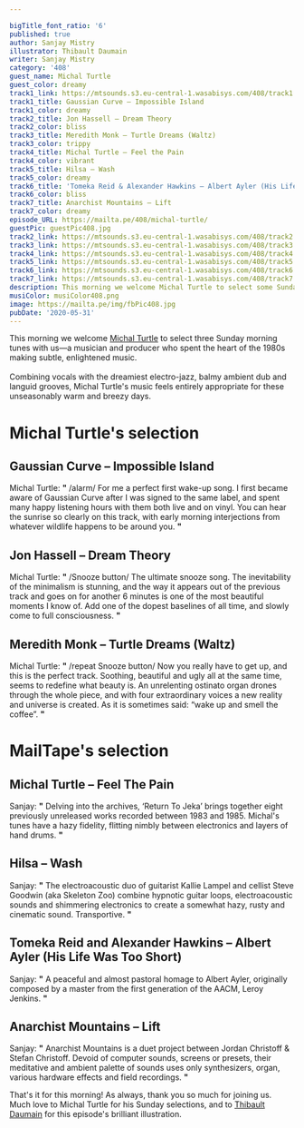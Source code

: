 ```yaml
---

bigTitle_font_ratio: '6'
published: true
author: Sanjay Mistry
illustrator: Thibault Daumain
writer: Sanjay Mistry
category: '408'
guest_name: Michal Turtle
guest_color: dreamy
track1_link: https://mtsounds.s3.eu-central-1.wasabisys.com/408/track1.mp3
track1_title: Gaussian Curve – Impossible Island
track1_color: dreamy
track2_title: Jon Hassell – Dream Theory
track2_color: bliss
track3_title: Meredith Monk – Turtle Dreams (Waltz)
track3_color: trippy
track4_title: Michal Turtle – Feel the Pain
track4_color: vibrant
track5_title: Hilsa – Wash
track5_color: dreamy
track6_title: 'Tomeka Reid & Alexander Hawkins – Albert Ayler (His Life Was Too Short) '
track6_color: bliss
track7_title: Anarchist Mountains – Lift
track7_color: dreamy
episode_URL: https://mailta.pe/408/michal-turtle/
guestPic: guestPic408.jpg
track2_link: https://mtsounds.s3.eu-central-1.wasabisys.com/408/track2.mp3
track3_link: https://mtsounds.s3.eu-central-1.wasabisys.com/408/track3.mp3
track4_link: https://mtsounds.s3.eu-central-1.wasabisys.com/408/track4.mp3
track5_link: https://mtsounds.s3.eu-central-1.wasabisys.com/408/track5.mp3
track6_link: https://mtsounds.s3.eu-central-1.wasabisys.com/408/track6.mp3
track7_link: https://mtsounds.s3.eu-central-1.wasabisys.com/408/track7.mp3
description: This morning we welcome Michal Turtle to select some Sunday morning tunes with us—a musician and producer who spent the heart of the 1980s making subtle, enlightened music.
musiColor: musiColor408.png
image: https://mailta.pe/img/fbPic408.jpg
pubDate: '2020-05-31'
---
```

This morning we welcome [Michal Turtle](https://soundcloud.com/music-from-memory/mfm-mix-010-michal-turtle) to select three Sunday morning tunes with us—a musician and producer who spent the heart of the 1980s making subtle, enlightened music. 
<br><br>
Combining vocals with the dreamiest electro-jazz, balmy ambient dub and languid grooves, Michal Turtle's music feels entirely appropriate for these unseasonably warm and breezy days.



# Michal Turtle's selection

## Gaussian Curve – Impossible Island
Michal Turtle: **"** /alarm/ For me a perfect first wake-up song. I first became aware of Gaussian Curve after I was signed to the same label, and spent many happy listening hours with them both live and on vinyl. You can hear the sunrise so clearly on this track, with early morning interjections from whatever wildlife happens to be around you. **"** 

## Jon Hassell – Dream Theory
Michal Turtle: **"** /Snooze button/ The ultimate snooze song. The inevitability of the minimalism is stunning, and the way it appears out of the previous track and goes on for another 6 minutes is one of the most beautiful moments I know of. Add one of the dopest baselines of all time, and slowly come to full consciousness. **"** 

## Meredith Monk – Turtle Dreams (Waltz)
Michal Turtle: **"** /repeat Snooze button/ Now you really have to get up, and this is the perfect track. Soothing, beautiful and ugly all at the same time, seems to redefine what beauty is. An unrelenting ostinato organ drones through the whole piece, and with four extraordinary voices a new reality and universe is created. As it is sometimes said: “wake up and smell the coffee”. **"** 


# MailTape's selection

## Michal Turtle – Feel The Pain
Sanjay: **"** Delving into the archives, ‘Return To Jeka’ brings together eight previously unreleased works recorded between 1983 and 1985. Michal's tunes have a hazy fidelity, flitting nimbly between electronics and layers of hand drums. **"** 

## Hilsa – Wash
Sanjay: **"** The electroacoustic duo of guitarist Kallie Lampel and cellist Steve Goodwin (aka Skeleton Zoo) combine hypnotic guitar loops, electroacoustic sounds and shimmering electronics to create a somewhat hazy, rusty and cinematic sound. Transportive. **"** 

## Tomeka Reid and Alexander Hawkins – Albert Ayler (His Life Was Too Short)
Sanjay: **"** A peaceful and almost pastoral homage to Albert Ayler, originally composed by a master from the first generation of the AACM, Leroy Jenkins. **"** 

## Anarchist Mountains – Lift
Sanjay: **"** Anarchist Mountains is a duet project between Jordan Christoff & Stefan Christoff. Devoid of computer sounds, screens or presets, their meditative and ambient palette of sounds uses only synthesizers, organ, various hardware effects and field recordings. **"** 


That's it for this morning! As always, thank you so much for joining us. Much love to Michal Turtle for his Sunday selections, and to [Thibault Daumain](http://thibaultdaumain.fr/) for this episode's brilliant illustration.
